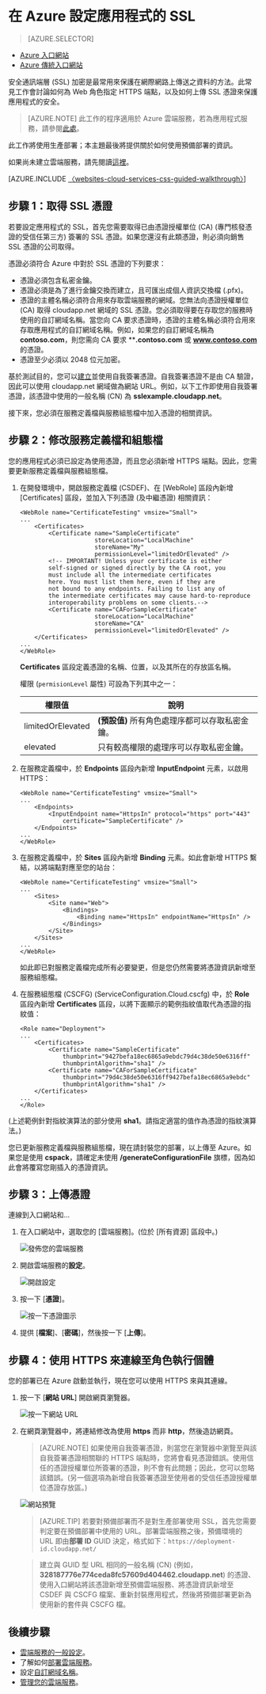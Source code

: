 <properties 
	pageTitle="設定雲端服務的 SSL | Microsoft Azure" 
	description="了解如何為 Web 角色指定 HTTPS 端點，以及如何上傳 SSL 憑證來保護應用程式的安全。這些範例使用 Azure 入口網站。" 
	services="cloud-services" 
	documentationCenter=".net" 
	authors="Thraka" 
	manager="timlt" 
	editor=""/>

<tags 
	ms.service="cloud-services" 
	ms.workload="tbd" 
	ms.tgt_pltfrm="na" 
	ms.devlang="na" 
	ms.topic="article" 
	ms.date="04/19/2016"
	ms.author="adegeo"/>




# 在 Azure 設定應用程式的 SSL

> [AZURE.SELECTOR]
- [Azure 入口網站](cloud-services-configure-ssl-certificate-portal.md)
- [Azure 傳統入口網站](cloud-services-configure-ssl-certificate.md)

安全通訊端層 (SSL) 加密是最常用來保護在網際網路上傳送之資料的方法。此常見工作會討論如何為 Web 角色指定 HTTPS 端點，以及如何上傳 SSL 憑證來保護應用程式的安全。

> [AZURE.NOTE] 此工作的程序適用於 Azure 雲端服務，若為應用程式服務，請參閱[此處](../app-service-web/web-sites-configure-ssl-certificate.md)。

此工作將使用生產部署；本主題最後將提供關於如何使用預備部署的資訊。

如果尚未建立雲端服務，請先閱讀[這裡](cloud-services-how-to-create-deploy-portal.md)。

[AZURE.INCLUDE [〈websites-cloud-services-css-guided-walkthrough〉](../../includes/websites-cloud-services-css-guided-walkthrough.md)]

## 步驟 1：取得 SSL 憑證

若要設定應用程式的 SSL，首先您需要取得已由憑證授權單位 (CA) (專門核發憑證的受信任第三方) 簽署的 SSL 憑證。如果您還沒有此類憑證，則必須向銷售 SSL 憑證的公司取得。

憑證必須符合 Azure 中對於 SSL 憑證的下列要求：

-   憑證必須包含私密金鑰。
-   憑證必須是為了進行金鑰交換而建立，且可匯出成個人資訊交換檔 (.pfx)。
-   憑證的主體名稱必須符合用來存取雲端服務的網域。您無法向憑證授權單位 (CA) 取得 cloudapp.net 網域的 SSL 憑證。您必須取得要在存取您的服務時使用的自訂網域名稱。當您向 CA 要求憑證時，憑證的主體名稱必須符合用來存取應用程式的自訂網域名稱。例如，如果您的自訂網域名稱為 **contoso.com**，則您需向 CA 要求 ****.contoso.com** 或 **www.contoso.com** 的憑證。
-   憑證至少必須以 2048 位元加密。

基於測試目的，您可以[建立](cloud-services-certs-create.md)並使用自我簽署憑證。自我簽署憑證不是由 CA 驗證，因此可以使用 cloudapp.net 網域做為網站 URL。例如，以下工作即使用自我簽署憑證，該憑證中使用的一般名稱 (CN) 為 **sslexample.cloudapp.net**。

接下來，您必須在服務定義檔與服務組態檔中加入憑證的相關資訊。

<a name="modify"> </a>
## 步驟 2：修改服務定義檔和組態檔

您的應用程式必須已設定為使用憑證，而且您必須新增 HTTPS 端點。因此，您需要更新服務定義檔與服務組態檔。

1.  在開發環境中，開啟服務定義檔 (CSDEF)、在 [WebRole] 區段內新增 [Certificates] 區段，並加入下列憑證 (及中繼憑證) 相關資訊：

        <WebRole name="CertificateTesting" vmsize="Small">
        ...
            <Certificates>
                <Certificate name="SampleCertificate" 
							 storeLocation="LocalMachine" 
                    		 storeName="My"
                             permissionLevel="limitedOrElevated" />
                <!-- IMPORTANT! Unless your certificate is either
                self-signed or signed directly by the CA root, you
                must include all the intermediate certificates
                here. You must list them here, even if they are
                not bound to any endpoints. Failing to list any of
                the intermediate certificates may cause hard-to-reproduce
                interoperability problems on some clients.-->
                <Certificate name="CAForSampleCertificate"
                             storeLocation="LocalMachine"
                             storeName="CA"
                             permissionLevel="limitedOrElevated" />
            </Certificates>
        ...
        </WebRole>

    **Certificates** 區段定義憑證的名稱、位置，以及其所在的存放區名稱。
    
    權限 (`permisionLevel` 屬性) 可設為下列其中之一：

    | 權限值 | 說明 |
    | ----------------  | ----------- |
    | limitedOrElevated | **(預設值)** 所有角色處理序都可以存取私密金鑰。 |
    | elevated | 只有較高權限的處理序可以存取私密金鑰。|

2.  在服務定義檔中，於 **Endpoints** 區段內新增 **InputEndpoint** 元素，以啟用 HTTPS：

        <WebRole name="CertificateTesting" vmsize="Small">
        ...
            <Endpoints>
                <InputEndpoint name="HttpsIn" protocol="https" port="443" 
                    certificate="SampleCertificate" />
            </Endpoints>
        ...
        </WebRole>

3.  在服務定義檔中，於 **Sites** 區段內新增 **Binding** 元素。如此會新增 HTTPS 繫結，以將端點對應至您的站台：

        <WebRole name="CertificateTesting" vmsize="Small">
        ...
            <Sites>
                <Site name="Web">
                    <Bindings>
                        <Binding name="HttpsIn" endpointName="HttpsIn" />
                    </Bindings>
                </Site>
            </Sites>
        ...
        </WebRole>

    如此即已對服務定義檔完成所有必要變更，但是您仍然需要將憑證資訊新增至服務組態檔。

4.  在服務組態檔 (CSCFG) (ServiceConfiguration.Cloud.cscfg) 中，於 **Role** 區段內新增 **Certificates** 區段，以將下面顯示的範例指紋值取代為憑證的指紋值：

        <Role name="Deployment">
        ...
            <Certificates>
                <Certificate name="SampleCertificate" 
                    thumbprint="9427befa18ec6865a9ebdc79d4c38de50e6316ff" 
                    thumbprintAlgorithm="sha1" />
                <Certificate name="CAForSampleCertificate"
                    thumbprint="79d4c38de50e6316ff9427befa18ec6865a9ebdc" 
                    thumbprintAlgorithm="sha1" />
            </Certificates>
        ...
        </Role>

(上述範例針對指紋演算法的部分使用 **sha1**。請指定適當的值作為憑證的指紋演算法。)

您已更新服務定義檔與服務組態檔，現在請封裝您的部署，以上傳至 Azure。如果您是使用 **cspack**，請確定未使用 **/generateConfigurationFile** 旗標，因為如此會將覆寫您剛插入的憑證資訊。

## 步驟 3：上傳憑證

連線到入口網站和...

1. 在入口網站中，選取您的 [雲端服務]。(位於 [所有資源] 區段中。) 
    
    ![發佈您的雲端服務](media/cloud-services-configure-ssl-certificate-portal/browse.png)

3. 開啟雲端服務的**設定**。

    ![開啟設定](media/cloud-services-configure-ssl-certificate-portal/all-settings.png)

4. 按一下 [**憑證**]。

    ![按一下憑證圖示](media/cloud-services-configure-ssl-certificate-portal/certificate-item.png)

4. 提供 [**檔案**]、[**密碼**]，然後按一下 [**上傳**]。

## 步驟 4：使用 HTTPS 來連線至角色執行個體

您的部署已在 Azure 啟動並執行，現在您可以使用 HTTPS 來與其連線。
    
1.  按一下 [**網站 URL**] 開啟網頁瀏覽器。

    ![按一下網站 URL](media/cloud-services-configure-ssl-certificate-portal/navigate.png)

2.  在網頁瀏覽器中，將連結修改為使用 **https** 而非 **http**，然後造訪網頁。

    >[AZURE.NOTE] 如果使用自我簽署憑證，則當您在瀏覽器中瀏覽至與該自我簽署憑證相關聯的 HTTPS 端點時，您將會看見憑證錯誤。使用信任的憑證授權單位所簽署的憑證，則不會有此問題；因此，您可以忽略該錯誤。(另一個選項為新增自我簽署憑證至使用者的受信任憑證授權單位憑證存放區。)

    ![網站預覽](media/cloud-services-configure-ssl-certificate-portal/show-site.png)

    >[AZURE.TIP] 若要對預備部署而不是對生產部署使用 SSL，首先您需要判定要在預備部署中使用的 URL。部署雲端服務之後，預備環境的 URL 即由**部署 ID** GUID 決定，格式如下：`https://deployment-id.cloudapp.net/`
      
    >建立與 GUID 型 URL 相同的一般名稱 (CN) (例如，**328187776e774ceda8fc57609d404462.cloudapp.net**) 的憑證、使用入口網站將該憑證新增至預備雲端服務、將憑證資訊新增至 CSDEF 與 CSCFG 檔案、重新封裝應用程式，然後將預備部署更新為使用新的套件與 CSCFG 檔。

## 後續步驟

* [雲端服務的一般設定](cloud-services-how-to-configure-portal.md)。
* 了解如何[部署雲端服務](cloud-services-how-to-create-deploy-portal.md)。
* 設定[自訂網域名稱](cloud-services-custom-domain-name-portal.md)。
* [管理您的雲端服務](cloud-services-how-to-manage-portal.md)。

<!---HONumber=AcomDC_0511_2016-->